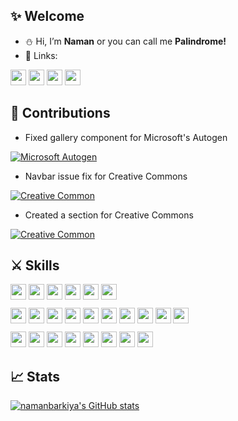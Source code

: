 ## :sparkles: Welcome

- :snowman: Hi, I’m **Naman** or you can call me **Palindrome!**
- :link: Links:

<a  href="https://namanbarkiya.xyz"><img height="25" src="https://img.shields.io/badge/Portfolio-FFFFFF?style=for-the-badge&logo=nginx&logoColor=black"></a>
<a  href="https://www.linkedin.com/in/naman-barkiya-015323250/"><img height="25" src="https://img.shields.io/badge/LinkedIn-0077B5?style=for-the-badge&logo=linkedin&logoColor=white"></a>
<a href="https://mail.google.com/mail/?view=cm&fs=1&to=naman.barkiya02@gmail.com" target="_blank"><img height="25" src="https://img.shields.io/badge/Gmail-D14836?style=for-the-badge&logo=gmail&logoColor=white"></a>
<a  href="https://twitter.com/namanbarkiya"><img height="25" src="https://img.shields.io/badge/twitter (X)-000000?style=for-the-badge&logo=X&logoColor=white"></a>

  <!-- <br></br> -->

## :seedling: Contributions

- Fixed gallery component for Microsoft's Autogen

[![Microsoft Autogen](https://github-readme-stats.vercel.app/api/pin/?username=microsoft&repo=autogen&theme=dark&show_owner=true)](https://github.com/microsoft/autogen/pull/1445)

- Navbar issue fix for Creative Commons

[![Creative Common](https://github-readme-stats.vercel.app/api/pin/?username=creativecommons&repo=creativecommons.github.io-source&theme=dark&show_owner=true)](https://github.com/creativecommons/creativecommons.github.io-source/pull/738)

- Created a section for Creative Commons

[![Creative Common](https://github-readme-stats.vercel.app/api/pin/?username=creativecommons&repo=creativecommons.github.io-source&theme=dark&show_owner=true)](https://github.com/creativecommons/creativecommons.github.io-source/pull/719)

## :crossed_swords: Skills

<!-- - #### Languages: -->
<div align="left" style="margin-bottom: 10px">
<img height="25" src="https://img.shields.io/badge/TypeScript-007ACC?style=for-the-badge&logo=typescript&logoColor=white">
<img height="25" src="https://img.shields.io/badge/JavaScript-323325?style=for-the-badge&logo=javascript&logoColor=F7DF1E">
<img height="25" src="https://img.shields.io/badge/Python-FFD43B?style=for-the-badge&logo=python&logoColor=blue">
<img height="25" src="https://img.shields.io/badge/CSS3-1572B6?style=for-the-badge&logo=css3&logoColor=white">
<img height="25" src="https://img.shields.io/badge/HTML5-E34F26?style=for-the-badge&logo=html5&logoColor=white">
<!-- <img height="25" src="https://img.shields.io/badge/Java-ED8B00?style=for-the-badge&logo=java&logoColor=white"> -->
<!-- <img height="25" src="https://img.shields.io/badge/json-5E5C5C?style=for-the-badge&logo=json&logoColor=white"> -->
<!-- <br></br> -->
<!-- <img height="25" src="https://img.shields.io/badge/C-00599C?style=for-the-badge&logo=c&logoColor=white"> -->
<!-- <img height="25" src="https://img.shields.io/badge/Kotlin-0095D5?&style=for-the-badge&logo=kotlin&logoColor=white"> -->
<img height="25" src="https://img.shields.io/badge/C%2B%2B-00599C?style=for-the-badge&logo=c%2B%2B&logoColor=white">
</div>
<!-- <br></br> -->

<!-- - ### Frameworks: -->
<div align="left" style="margin-bottom: 10px">
<img height="25" src="https://img.shields.io/badge/React-25232A?style=for-the-badge&logo=react&logoColor=61DAFB">
<img height="25" src="https://img.shields.io/badge/Node.js-339933?style=for-the-badge&logo=nodedotjs&logoColor=white">
<img height="25" src="https://img.shields.io/badge/next.js-000000?style=for-the-badge&logo=nextdotjs&logoColor=white">
<img height="25" src="https://img.shields.io/badge/nestjs-E0234E?style=for-the-badge&logo=nestjs&logoColor=white">
<img height="25" src="https://img.shields.io/badge/React_Native-25232A?style=for-the-badge&logo=react&logoColor=61DAFB">
<img height="25" src="https://img.shields.io/badge/Angular-DD0031?style=for-the-badge&logo=angular&logoColor=white">
<!-- <br></br> -->
<img height="25" src="https://img.shields.io/badge/Redux-593D88?style=for-the-badge&logo=redux&logoColor=white">
<img height="25" src="https://img.shields.io/badge/Material%25UI-007FFF?style=for-the-badge&logo=mui&logoColor=white">
<img height="25" src="https://img.shields.io/badge/Socket.io-010101?&style=for-the-badge&logo=Socket.io&logoColor=white">
<img height="25" src="https://img.shields.io/badge/Bootstrap-563D7C?style=for-the-badge&logo=bootstrap&logoColor=white">
</div>
<!-- <br></br> -->

<!-- - ### Backend: -->
<div align="left" style="margin-bottom: 10px">
<img height="25" src="https://img.shields.io/badge/MongoDB-4EA94B?style=for-the-badge&logo=mongodb&logoColor=white">
<img height="25" src="https://img.shields.io/badge/GraphQl-E10098?style=for-the-badge&logo=graphql&logoColor=white">
<img height="25" src="https://img.shields.io/badge/Apollo%25GraphQL-311C87?&style=for-the-badge&logo=Apollo%25GraphQL&logoColor=white">
<img height="25" src="https://img.shields.io/badge/Express.js-000000?style=for-the-badge&logo=express&logoColor=white">
<!-- <br></br> -->
<img height="25" src="https://img.shields.io/badge/JWT-000000?style=for-the-badge&logo=JSON%25web%25tokens&logoColor=white">
<img height="25" src="https://img.shields.io/badge/firebase-ffca28?style=for-the-badge&logo=firebase&logoColor=black">
<img height="25" src="https://img.shields.io/badge/PostgreSQL-316192?style=for-the-badge&logo=postgresql&logoColor=white">
<img height="25" src="https://img.shields.io/badge/MySQL-005C84?style=for-the-badge&logo=mysql&logoColor=white">
</div>
<!-- <br></br> -->

## :chart_with_upwards_trend: Stats

<!--- [![namanbarkiya's GitHub stats](https://github-readme-stats.vercel.app/api?username=namanbarkiya&count_private=true&show_icons=true&theme=radical&hide_border=true&custom_title=namanbarkiya)](https://github.com/namanbarkiya) -->

<!--- [![Top Langs](https://github-readme-stats.vercel.app/api/top-langs/?username=namanbarkiya&layout=compact&theme=radical&hide_border=true&custom_title=Languages)](https://github.com/namanbarkiya) -->

[![namanbarkiya's GitHub stats](https://github-profile-summary-cards.vercel.app/api/cards/profile-details?username=namanbarkiya&theme=radical&hide_border=true)](https://github.com/namanbarkiya)

<!-- [![namanbarkiya's GitHub stats](https://activity-graph.herokuapp.com/graph?username=namanbarkiya&theme=minimal&hide_border=true&custom_title=Contribution%25Graph)](https://github.com/namanbarkiya) -->

<!---
namanbarkiya/namanbarkiya is a ✨ special ✨ repository because its `README.md` (this file) appears on your GitHub profile.
You can click the Preview link to take a look at your changes.
--->

